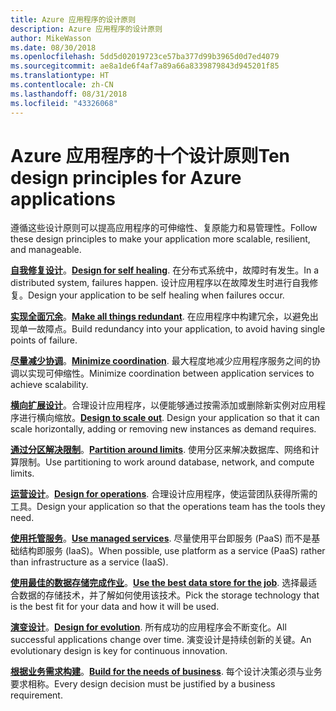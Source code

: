 ```yaml
---
title: Azure 应用程序的设计原则
description: Azure 应用程序的设计原则
author: MikeWasson
ms.date: 08/30/2018
ms.openlocfilehash: 5dd5d02019723ce57ba377d99b3965d0d7ed4079
ms.sourcegitcommit: ae8a1de6f4af7a89a66a8339879843d945201f85
ms.translationtype: HT
ms.contentlocale: zh-CN
ms.lasthandoff: 08/31/2018
ms.locfileid: "43326068"
---
```

# <a name="ten-design-principles-for-azure-applications"></a><span data-ttu-id="fe62c-103">Azure 应用程序的十个设计原则</span><span class="sxs-lookup"><span data-stu-id="fe62c-103">Ten design principles for Azure applications</span></span>

<span data-ttu-id="fe62c-104">遵循这些设计原则可以提高应用程序的可伸缩性、复原能力和易管理性。</span><span class="sxs-lookup"><span data-stu-id="fe62c-104">Follow these design principles to make your application more scalable, resilient, and manageable.</span></span> 

<span data-ttu-id="fe62c-105">**[自我修复设计](self-healing.md)**。</span><span class="sxs-lookup"><span data-stu-id="fe62c-105">**[Design for self healing](self-healing.md)**.</span></span> <span data-ttu-id="fe62c-106">在分布式系统中，故障时有发生。</span><span class="sxs-lookup"><span data-stu-id="fe62c-106">In a distributed system, failures happen.</span></span> <span data-ttu-id="fe62c-107">设计应用程序以在故障发生时进行自我修复。</span><span class="sxs-lookup"><span data-stu-id="fe62c-107">Design your application to be self healing when failures occur.</span></span>

<span data-ttu-id="fe62c-108">**[实现全面冗余](redundancy.md)**。</span><span class="sxs-lookup"><span data-stu-id="fe62c-108">**[Make all things redundant](redundancy.md)**.</span></span> <span data-ttu-id="fe62c-109">在应用程序中构建冗余，以避免出现单一故障点。</span><span class="sxs-lookup"><span data-stu-id="fe62c-109">Build redundancy into your application, to avoid having single points of failure.</span></span>
 
<span data-ttu-id="fe62c-110">**[尽量减少协调](minimize-coordination.md)**。</span><span class="sxs-lookup"><span data-stu-id="fe62c-110">**[Minimize coordination](minimize-coordination.md)**.</span></span> <span data-ttu-id="fe62c-111">最大程度地减少应用程序服务之间的协调以实现可伸缩性。</span><span class="sxs-lookup"><span data-stu-id="fe62c-111">Minimize coordination between application services to achieve scalability.</span></span>
 
<span data-ttu-id="fe62c-112">**[横向扩展设计](scale-out.md)**。合理设计应用程序，以便能够通过按需添加或删除新实例对应用程序进行横向缩放。</span><span class="sxs-lookup"><span data-stu-id="fe62c-112">**[Design to scale out](scale-out.md)**. Design your application so that it can scale horizontally, adding or removing new instances as demand requires.</span></span>

<span data-ttu-id="fe62c-113">**[通过分区解决限制](partition.md)**。</span><span class="sxs-lookup"><span data-stu-id="fe62c-113">**[Partition around limits](partition.md)**.</span></span> <span data-ttu-id="fe62c-114">使用分区来解决数据库、网络和计算限制。</span><span class="sxs-lookup"><span data-stu-id="fe62c-114">Use partitioning to work around database, network, and compute limits.</span></span>

<span data-ttu-id="fe62c-115">**[运营设计](design-for-operations.md)**。</span><span class="sxs-lookup"><span data-stu-id="fe62c-115">**[Design for operations](design-for-operations.md)**.</span></span> <span data-ttu-id="fe62c-116">合理设计应用程序，使运营团队获得所需的工具。</span><span class="sxs-lookup"><span data-stu-id="fe62c-116">Design your application so that the operations team has the tools they need.</span></span>

<span data-ttu-id="fe62c-117">**[使用托管服务](managed-services.md)**。</span><span class="sxs-lookup"><span data-stu-id="fe62c-117">**[Use managed services](managed-services.md)**.</span></span> <span data-ttu-id="fe62c-118">尽量使用平台即服务 (PaaS) 而不是基础结构即服务 (IaaS)。</span><span class="sxs-lookup"><span data-stu-id="fe62c-118">When possible, use platform as a service (PaaS) rather than infrastructure as a service (IaaS).</span></span>

<span data-ttu-id="fe62c-119">**[使用最佳的数据存储完成作业](use-the-best-data-store.md)**。</span><span class="sxs-lookup"><span data-stu-id="fe62c-119">**[Use the best data store for the job](use-the-best-data-store.md)**.</span></span> <span data-ttu-id="fe62c-120">选择最适合数据的存储技术，并了解如何使用该技术。</span><span class="sxs-lookup"><span data-stu-id="fe62c-120">Pick the storage technology that is the best fit for your data and how it will be used.</span></span> 
 
<span data-ttu-id="fe62c-121">**[演变设计](design-for-evolution.md)**。</span><span class="sxs-lookup"><span data-stu-id="fe62c-121">**[Design for evolution](design-for-evolution.md)**.</span></span> <span data-ttu-id="fe62c-122">所有成功的应用程序会不断变化。</span><span class="sxs-lookup"><span data-stu-id="fe62c-122">All successful applications change over time.</span></span> <span data-ttu-id="fe62c-123">演变设计是持续创新的关键。</span><span class="sxs-lookup"><span data-stu-id="fe62c-123">An evolutionary design is key for continuous innovation.</span></span>

<span data-ttu-id="fe62c-124">**[根据业务需求构建](build-for-business.md)**。</span><span class="sxs-lookup"><span data-stu-id="fe62c-124">**[Build for the needs of business](build-for-business.md)**.</span></span> <span data-ttu-id="fe62c-125">每个设计决策必须与业务要求相称。</span><span class="sxs-lookup"><span data-stu-id="fe62c-125">Every design decision must be justified by a business requirement.</span></span>

